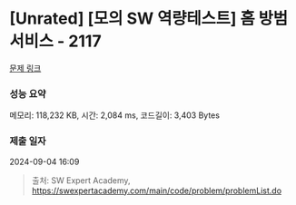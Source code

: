 # [Unrated] [모의 SW 역량테스트] 홈 방범 서비스 - 2117 

[문제 링크](https://swexpertacademy.com/main/code/problem/problemDetail.do?contestProbId=AV5V61LqAf8DFAWu) 

### 성능 요약

메모리: 118,232 KB, 시간: 2,084 ms, 코드길이: 3,403 Bytes

### 제출 일자

2024-09-04 16:09



> 출처: SW Expert Academy, https://swexpertacademy.com/main/code/problem/problemList.do